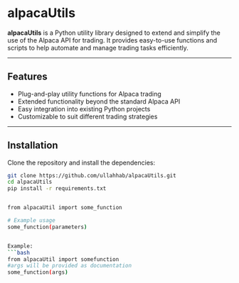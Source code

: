 # alpacaUtils

**alpacaUtils** is a Python utility library designed to extend and simplify the use of the Alpaca API for trading. It provides easy-to-use functions and scripts to help automate and manage trading tasks efficiently.

---

## Features

- Plug-and-play utility functions for Alpaca trading
- Extended functionality beyond the standard Alpaca API
- Easy integration into existing Python projects
- Customizable to suit different trading strategies

---

## Installation

Clone the repository and install the dependencies:

```bash
git clone https://github.com/ullahhab/alpacaUtils.git
cd alpacaUtils
pip install -r requirements.txt


from alpacaUtil import some_function

# Example usage
some_function(parameters)


Example:
```bash
from alpacaUtil import somefunction
#args will be provided as documentation
some_function(args)
